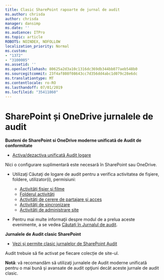 ```yaml
---
title: Clasic SharePoint rapoarte de jurnal de audit
ms.author: chrisda
author: chrisda
manager: dansimp
ms.date: ''
ms.audience: ITPro
ms.topic: article
ROBOTS: NOINDEX, NOFOLLOW
localization_priority: Normal
ms.custom:
- "1372"
- "3100005"
ms.assetid: ''
ms.openlocfilehash: 80625a2d3a10c1316dc369db344bb077aeb548b0
ms.sourcegitcommit: 23f4af808f08643cc7d356dd4abc1d079c28e6dc
ms.translationtype: MT
ms.contentlocale: ro-RO
ms.lasthandoff: 07/01/2019
ms.locfileid: "35411860"
---
```

# <a name="sharepoint-and-onedrive-audit-logs"></a>SharePoint și OneDrive jurnalele de audit

**Busteni de SharePoint si OneDrive moderne unificată de Audit de conformitate**

- [Activa/dezactiva unificată Audit logare](https://docs.microsoft.com/en-us/office365/securitycompliance/turn-audit-log-search-on-or-off) 

Nici o configurare suplimentară este necesară în SharePoint sau OneDrive.

- Utilizaţi Căutaţi de logare de audit pentru a verifica activitatea de fişiere, foldere, utilizator(i), permisiuni:

    - [Activităţi fişier şi filme](https://docs.microsoft.com/en-us/office365/securitycompliance/search-the-audit-log-in-security-and-compliance)
    - [Folderul activităţi](https://docs.microsoft.com/en-us/office365/securitycompliance/search-the-audit-log-in-security-and-compliance#folder-activities)
    - [Activităţi de cerere de partajare şi acces](https://docs.microsoft.com/en-us/office365/securitycompliance/search-the-audit-log-in-security-and-compliance#sharing-and-access-request-activities)
    - [Activităţi de sincronizare](https://docs.microsoft.com/en-us/office365/securitycompliance/search-the-audit-log-in-security-and-compliance#synchronization-activities)
    - [Activităţi de administrare site](https://docs.microsoft.com/en-us/office365/securitycompliance/search-the-audit-log-in-security-and-compliance#site-administration-activities)
- Pentru mai multe informaţii despre modul de a prelua aceste evenimente, a se vedea [Căutaţi în Jurnalul de audit](https://docs.microsoft.com/office365/securitycompliance/search-the-audit-log-in-security-and-compliance#search-the-audit-log).

**Jurnalele de Audit clasic SharePoint**

- [Vezi şi permite clasic jurnalelor de SharePoint Audit](https://support.office.com/en-us/article/view-audit-log-reports-b37c5869-1b47-4a82-a30d-ea20070fe527)

Audit trebuie să fie activat pe fiecare colecție de site-ul. 

**Notă**: vă recomandăm să utilizaţi jurnalele de Audit moderne unificată pentru o mai bună şi avansate de audit opţiuni decât aceste jurnale de audit clasic.

